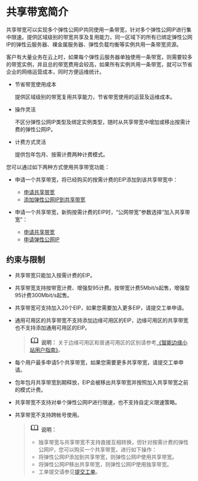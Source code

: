 # 共享带宽简介<a name="bandwidth_0002"></a>

共享带宽可以实现多个弹性公网IP共同使用一条带宽，针对多个弹性公网IP进行集中限速。提供区域级别的带宽共享及复用能力，同一区域下的所有已绑定弹性公网IP的弹性云服务器、裸金属服务器、弹性负载均衡等实例共用一条带宽资源。

客户有大量业务在云上时，如果每个弹性云服务器单独使用一条带宽，则需要较多的带宽实例，并且总的带宽费用会较高，如果所有实例共用一条带宽，就可以节省企业的网络运营成本，同时方便运维统计。

-   节省带宽使用成本

    提供区域级别的带宽复用共享能力，节省带宽使用的运营及运维成本。

-   操作灵活

    不区分弹性公网IP类型及绑定实例类型，随时从共享带宽中增加或移出按需计费的弹性公网IP。

-   计费方式灵活

    提供包年包月、按需计费两种计费模式。


您可以通过如下两种方式使用共享带宽功能：

-   申请一个共享带宽，将已经购买的按需计费的EIP添加到该共享带宽中：
    -   [申请共享带宽](申请共享带宽.md#bandwidth_0003)
    -   [添加弹性公网IP到共享带宽](添加弹性公网IP到共享带宽.md#bandwidth_0004)

-   申请一个共享带宽，新购按需计费的EIP时，“公网带宽”参数选择“加入共享带宽”：
    -   [申请共享带宽](申请共享带宽.md#bandwidth_0003)
    -   [申请弹性公网IP](申请弹性公网IP.md)


## 约束与限制<a name="zh-cn_topic_0118499047_section1566854052012"></a>

-   共享带宽只能加入按需计费的EIP。
-   共享带宽支持按带宽计费、增强型95计费。按带宽计费5Mbit/s起售，增强型95计费300Mbit/s起售。
-   共享带宽可支持加入20个EIP，如果您需要加入更多EIP，请提交工单申请。
-   通用可用区的共享带宽不支持添加边缘可用区的EIP，边缘可用区的共享带宽也不支持添加通用可用区的EIP。

    >![](public_sys-resources/icon-note.gif) **说明：** 
    >关于边缘可用区和普通可用区的区别请参考[《智能边缘小站用户指南》](https://support.huaweicloud.com/productdesc-ies/ies_01_1000.html)。

-   每个用户最多申请5个共享带宽，如果您需要更多共享带宽，请提交工单申请。
-   包年包月共享带宽到期释放，EIP会被移出共享带宽并按照加入共享带宽之前的模式计费。
-   共享带宽不支持对单个弹性公网IP进行限速，也不支持自定义限速策略。
-   共享带宽不支持跨帐号使用。

    >![](public_sys-resources/icon-note.gif) **说明：** 
    >-   独享带宽与共享带宽不支持直接互相转换，但针对按需计费的弹性公网IP，您可以购买一个共享带宽，进行如下操作：
    >    -   将弹性公网IP添加到共享带宽，则弹性公网IP使用共享带宽。
    >    -   将弹性公网IP移出共享带宽，则弹性公网IP使用独享带宽。
    >-   工单提交请参见[提交工单](https://support.huaweicloud.com/usermanual-ticket/zh-cn_topic_0127038618.html)。


